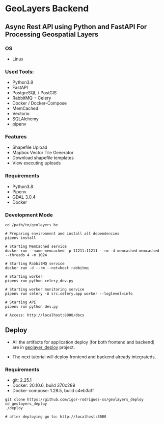 
# GeoLayers Backend

## Async Rest API using Python and FastAPI For Processing Geospatial Layers

### OS
- Linux

### Used Tools:
- Python3.8
- FastAPI
- PostgreSQL / PostGIS
- RabbitMQ + Celery
- Docker / Docker-Compose
- MemCached
- Vectorio
- SQLAlchemy
- pipenv

### Features
- Shapefile Upload
- Mapbox Vector Tile Generator
- Download shapefile templates
- View executing uploads

### Requirements
- Python3.8
- Pipenv
- GDAL 3.0.4
- Docker

### Development Mode
```shell
cd /path/to/geolayers_be

# Preparing environment and install all dependencies
pipenv install

# Starting MemCached service
docker run --name memcached -p 11211:11211 --rm -d memcached memcached --threads 4 -m 1024 

# Starting RabbitMQ service
docker run -d --rm --net=host rabbitmq

# Starting worker
pipenv run python celery_dev.py 

# Starting worker monitoring service
pipenv run celery -A src.celery.app worker --loglevel=info

# Starting API
pipenv run python dev.py

# Access: http://localhost:8000/docs
```

## Deploy

- All the artifacts for application deploy (for both frontend and backend) are in [geolayer_deploy](https://github.com/igor-rodrigues-ss/geolayers_deploy) project.

- The next tutorial will deploy frontend and backend already integrateds.

### Requirements
- git: 2.25.1
- Docker: 20.10.6, build 370c289
- Docker-compose: 1.28.5, build c4eb3a1f

```shell
git clone https://github.com/igor-rodrigues-ss/geolayers_deploy
cd geolayers_deploy
./deploy

# after deploying go to: http://localhost:3000
```